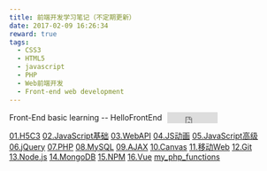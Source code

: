 ```yaml
---
title: 前端开发学习笔记（不定期更新）
date: 2017-02-09 16:26:34
reward: true
tags:
  - CSS3
  - HTML5
  - javascript
  - PHP
  - Web前端开发
  - Front-end web development
---
```


<span style="margin-right: 10px;">Front-End basic learning -- HelloFrontEnd</span><iframe style="margin-bottom: -5px;" frameborder="0" scrolling="0" width="91px" height="20px" src="https://ghbtns.com/github-btn.html?user=kingmui&repo=HelloFrontEnd&type=star&count=true" >
</iframe>

[01.H5C3](https://kingmui.github.io/HelloFrontEnd/01.H5C3.html)<!-- more -->
[02.JavaScript基础](https://kingmui.github.io/HelloFrontEnd/02.JavaScript基础.html)
[03.WebAPI](https://kingmui.github.io/HelloFrontEnd/03.WebAPI.html)
[04.JS动画](https://kingmui.github.io/HelloFrontEnd/04.JS动画.html)
[05.JavaScript高级](https://kingmui.github.io/HelloFrontEnd/05.JavaScript高级.html)
[06.jQuery](https://kingmui.github.io/HelloFrontEnd/06.jQuery.html)
[07.PHP](https://kingmui.github.io/HelloFrontEnd/07.PHP.html)
[08.MySQL](https://kingmui.github.io/HelloFrontEnd/08.MySQL.html)
[09.AJAX](https://kingmui.github.io/HelloFrontEnd/09.AJAX.html)
[10.Canvas](https://kingmui.github.io/HelloFrontEnd/10.Canvas.html)
[11.移动Web](https://kingmui.github.io/HelloFrontEnd/11.移动Web.html)
[12.Git](https://kingmui.github.io/HelloFrontEnd/12.Git.html)
[13.Node.js](https://kingmui.github.io/HelloFrontEnd/13.Nodejs.html)
[14.MongoDB](https://kingmui.github.io/HelloFrontEnd/14.MongoDB.html)
[15.NPM](https://kingmui.github.io/HelloFrontEnd/15.NPM.html)
[16.Vue](https://kingmui.github.io/HelloFrontEnd/16.Vue.html)
[my_php_functions](https://kingmui.github.io/HelloFrontEnd/my_php_functions.php)